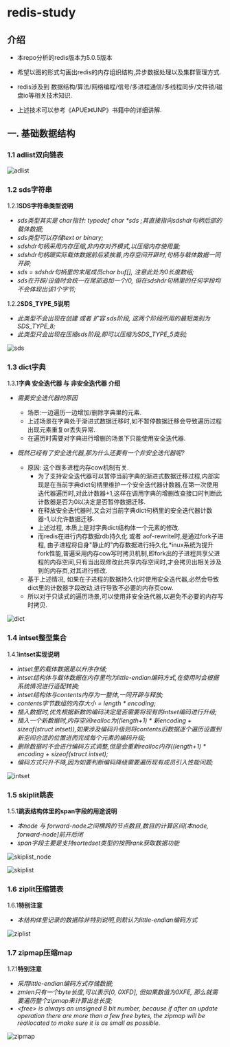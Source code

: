 # redis-study
## 介绍
* 本repo分析的redis版本为5.0.5版本
* 希望以图的形式勾画出redis的内存组织结构,异步数据处理以及集群管理方式.

* redis涉及到 数据结构/算法/网络编程/信号/多进程通信/多线程同步/文件锁/磁盘io等相关技术知识.
* 上述技术可以参考《APUE》《UNP》书籍中的详细讲解.

## 一. 基础数据结构

### 1.1 adlist双向链表
![adlist](https://raw.githubusercontent.com/wapthen/redis-study/master/picture/adlist.png)  

### 1.2 sds字符串
1.2.1**SDS字符串类型说明**
- *sds类型其实是 char指针: typedef char \*sds ;其直接指向sdshdr句柄后部的载体数据;*
- *sds类型可以存储text or binary;*
- *sdshdr句柄采用内存压缩,非内存对齐模式,以压缩内存使用量;*
- *sdshdr句柄跟实际载体数据前后紧挨着,内存空间开辟时,句柄与载体数据一同开辟;*
- *sds = sdshdr句柄里的末尾成员char buf[], 注意此处为0长度数组;*
- *sds在开辟/设值时会统一在尾部追加一个/0, 但在sdshdr句柄里的任何字段均不会体现出该1个字节;*

1.2.2**SDS_TYPE_5说明**
- *此类型不会出现在创建 或者 扩容 sds阶段, 这两个阶段所用的最短类别为SDS_TYPE_8;*
- *此类型只会出现在压缩sds阶段,即可以压缩为SDS_TYPE_5类别;*

![sds](https://raw.githubusercontent.com/wapthen/redis-study/master/picture/sds.png)  

### 1.3 dict字典
1.3.1**字典 安全迭代器 与 非安全迭代器 介绍**
  - *需要安全迭代器的原因*
    - 场景:一边遍历一边增加/删除字典里的元素.
    - 上述场景在字典处于渐进式数据迁移时,如不暂停数据迁移会导致遍历过程出现元素重复or丢失异常.
    - 在遍历时需要对字典进行增删的场景下只能使用安全迭代器.

  - *既然已经有了安全迭代器,那为什么还要有一个非安全迭代器呢?*
    - 原因: 这个跟多进程内存cow机制有关. 
      - 为了支持安全迭代器可以暂停当前字典的渐进式数据迁移过程,内部实现是在当前字典dict句柄里维护一个安全迭代器计数器,在第一次使用迭代器遍历时,对此计数器+1,这样在调用字典的增删改查接口时判断此计数器是否为0以决定是否暂停数据迁移.
      - 在释放安全迭代器时,又会对当前字典dict句柄里的安全迭代器计数器-1,以允许数据迁移.
      - 上述过程, 本质上是对字典dict结构体一个元素的修改.
      - 而redis在进行内存数据rdb持久化 或者 aof-rewrite时,是通过fork子进程, 由子进程将自身"静止的"内存数据进行持久化,\*inux系统为提升fork性能,普遍采用内存cow写时拷贝机制,即fork出的子进程共享父进程的内存空间,只有当出现修改此共享内存空间时,才会拷贝出相关涉及到的内存页,对其进行修改.
    - 基于上述情况, 如果在子进程的数据持久化时使用安全迭代器,必然会导致dict里的计数器字段改动,进行导致不必要的内存页cow.
    - 所以对于只读式的遍历场景,可以使用非安全迭代器,以避免不必要的内存写时拷贝.
   
![dict](https://raw.githubusercontent.com/wapthen/redis-study/master/picture/dict.png)  

### 1.4 intset整型集合
1.4.1**intset实现说明**
- *intset里的载体数据是以升序存储;*
- *intset结构体与载体数据在内存里均为little-endian编码方式,在使用时会根据系统情况进行适配转换;*
- *intset结构体与contents内存为一整体,一同开辟与释放;*
- *contents字节数组的内存大小 = length * encoding;*
- *插入数据时,优先根据新数的编码决定是否需要将现有的intset编码进行升级;*
- *插入一个新数据时,内存空间realloc为((length+1) * 新encoding + sizeof(struct intset)),如果涉及编码升级则将contents旧数据逐个遍历设置到新空间合适的位置进而完成每个元素的编码升级;*
- *删除数据时不会进行编码方式调整,但是会重新realloc内存((length+1) * encoding + sizeof(struct intset);*
- *编码方式只升不降,因为如要判断编码降级需要遍历现有成员引入性能问题;*

![intset](https://raw.githubusercontent.com/wapthen/redis-study/master/picture/intset.png)  

### 1.5 skiplit跳表
1.5.1**跳表结构体里的span字段的用途说明**
- *本node 与 forward-node之间横跨的节点数目,数目的计算区间(本node, forward-node]前开后闭*
- *span字段主要是支持sortedset类型的按照rank获取数据功能*

![skiplist_node](https://raw.githubusercontent.com/wapthen/redis-study/master/picture/skiplist_node.png)

![skiplist](https://raw.githubusercontent.com/wapthen/redis-study/master/picture/skiplist.png)  

### 1.6 ziplit压缩链表
1.6.1**特别注意**
- *本结构体里记录的数据除非特别说明,则默认为little-endian编码方式*

![ziplist](https://raw.githubusercontent.com/wapthen/redis-study/master/picture/ziplist.png)

### 1.7 zipmap压缩map
1.7.1**特别注意**
- *采用little-endian编码方式存储数据;*
- *zmlen只有一个byte长度,可以表示[0, 0XFD], 但如果数值为0XFE, 那么就需要遍历整个zipmap来计算出总长度;*
- *\<free\> is always an unsigned 8 bit number, because if after an update operation there are more than a few free bytes, the zipmap will be reallocated to make sure it is as small as possible.*

![zipmap](https://raw.githubusercontent.com/wapthen/redis-study/master/picture/zipmap.png)
